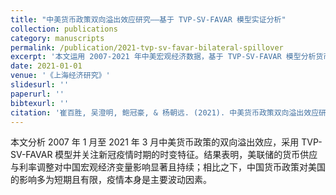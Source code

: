 ```yaml
---
title: "中美货币政策双向溢出效应研究——基于 TVP-SV-FAVAR 模型实证分析"
collection: publications
category: manuscripts
permalink: /publication/2021-tvp-sv-favar-bilateral-spillover
excerpt: '本文运用 2007-2021 年中美宏观经济数据，基于 TVP-SV-FAVAR 模型分析货币政策的双向溢出效应，重点考察新冠疫情期间的时变特征，发现美联储政策对中国影响显著且持续，而中国政策对美国多呈短期效应。'
date: 2021-01-01
venue: '《上海经济研究》'
slidesurl: ''
paperurl: ''
bibtexurl: ''
citation: '崔百胜, 吴澄明, 鲍冠豪, & 杨朝远. (2021). 中美货币政策双向溢出效应研究——基于tvp-sv-favar模型实证分析. 上海经济研究, 33(12), 94-110.'
---
```

本文分析 2007 年 1 月至 2021 年 3 月中美货币政策的双向溢出效应，采用 TVP-SV-FAVAR 模型并关注新冠疫情时期的时变特征。结果表明，美联储的货币供应与利率调整对中国宏观经济变量影响显著且持续；相比之下，中国货币政策对美国的影响多为短期且有限，疫情本身是主要波动因素。
